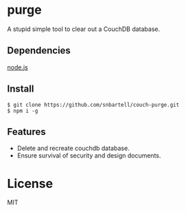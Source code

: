 # purge

A stupid simple tool to clear out a CouchDB database.


## Dependencies

[node.js](http://nodejs.org/)


## Install
    $ git clone https://github.com/snbartell/couch-purge.git
    $ npm i -g


## Features

- Delete and recreate couchdb database.
- Ensure survival of security and design documents.


# License

MIT